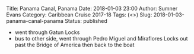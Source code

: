 Title: Panama Canal, Panama
Date: 2018-01-03 23:00
Author: Sumner Evans
Category: Caribbean Cruise 2017-18
Tags: (<>)
Slug: 2018-01-03-panama-canal-panama
Status: published

- went through Gatun Locks
- bus to other side, went through Pedro Miguel and Miraflores Locks out past the
  Bridge of America then back to the boat
